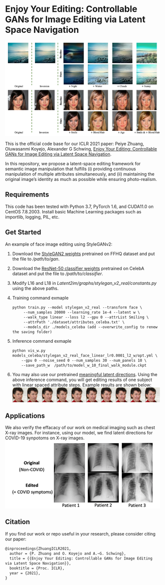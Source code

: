 # Enjoy Your Editing: Controllable GANs for Image Editing via Latent Space Navigation
![**Figure: Real image manipulation on scene (top two rows) and face (bottom two rows)**](figs/teasing.png)


This is the official code base for our ICLR 2021 paper: Peiye Zhuang, Oluwasanmi Koyejo, Alexander G Schwing, [Enjoy Your Editing: Controllable GANs for Image Editing via Latent Space Navigation](https://arxiv.org/abs/2102.01187). 

In this repository, we propose a latent-space editing framework for semantic image manipulation that fulfills (i) providing continuous manipulation of multiple attributes simultaneously, and (ii) maintaining the original image’s identity as much as possible while ensuring photo-realism.

## Requirements

This code has been tested with Python 3.7, PyTorch 1.6, and CUDA11.0 on CentOS 7.8.2003. Install basic Machine Learning packages such as importlib, logging, PIL, etc.

## Get Started 

An example of face image editing using StyleGANv2:

1. Download the [StyleGAN2 weights](https://drive.google.com/file/d/1PQutd-JboOCOZqmd95XWxWrO8gGEvRcO/view) pretrained on FFHQ dataset and put the file to */path/to/gan*.

2. Download the [ResNet-50 classifier weights](https://drive.google.com/file/d/17Xwr6UBpdkXY70EMpEGJAEX_8QfFvL8-/view?usp=sharing) pretrained on CelebA dataset and put the file to */path/to/classifier*.

3. Modify L16 and L18 in *Latent2im/graphs/stylegan_v2_real/constants.py* using the above paths.


4. Training command exmaple
   
   ```
   python train.py --model stylegan_v2_real --transform face \
        --num_samples 20000 --learning_rate 1e-4 --latent w \
        --walk_type linear --loss l2 --gpu 0 --attrList Smiling \
        --attrPath './dataset/attributes_celeba.txt' \
        --models_dir ./models_celeba (add --overwrite_config to renew the saving folder)
   ```
    
5.  Inference command exmaple
    ```
    python vis_w.py models_celeba/stylegan_v2_real_face_linear_lr0.0001_l2_w/opt.yml \
        --gpu 0 --noise_seed 0 --num_samples 30 --num_panels 10 \
        --save_path_w  /path/to/model_w_10_final_walk_module.ckpt  
    ```
6. You may also use our pretrained [meaningful latent directions](https://drive.google.com/drive/folders/1WEnwxXMNPvvKePDsDhB0hhhmyFc1g1Lr?usp=sharing). Using the above inference command, you will get editing results of one subject with linear spaced attribute steps. Example results are shown below:
  ![**Figure: Visual results of Smile editing **](figs/smile.png)

## Applications

We also verify the effacacy of our work on medical imaging such as chest X-ray images. For instance, using our model, we find latent directions for COVID-19 synpotoms on X-ray images.
![**Figure: Visual results of COVID-19 editing ** = 100x](figs/covid.png)


## Citation

If you find our work or repo useful in your research, please consider citing our paper:

```
@inproceedings{ZhuangICLR2021,
  author = {P. Zhuang and O. Koyejo and A.~G. Schwing},
  title = {{Enjoy Your Editing: Controllable GANs for Image Editing via Latent Space Navigation}},
  booktitle = {Proc. ICLR},
  year = {2021},
}
```
